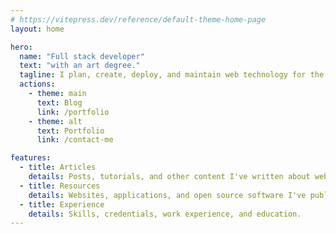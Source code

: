 ```yaml
---
# https://vitepress.dev/reference/default-theme-home-page
layout: home

hero:
  name: "Full stack developer"
  text: "with an art degree."
  tagline: I plan, create, deploy, and maintain web technology for the public and private sector. Check out my work, articles, and resources.
  actions:
    - theme: main
      text: Blog
      link: /portfolio
    - theme: alt
      text: Portfolio
      link: /contact-me

features:
  - title: Articles
    details: Posts, tutorials, and other content I've written about web development.
  - title: Resources
    details: Websites, applications, and open source software I've published.
  - title: Experience
    details: Skills, credentials, work experience, and education.
---
```


